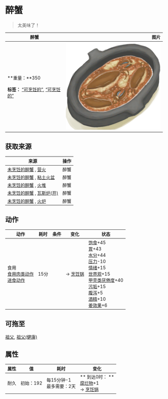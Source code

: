 # 醉蟹  
> 太美味了！  
  
  醉蟹  |   图片   
 ----  |  ----:   
 **重量：**350<br><br>**标签：**	[“可烹饪的”](tag_Cookable.md), [“可烹饪的”](tag_MealCookingpot.md)  |  ![](Sprite/DrunkenCrab.png)   
  
## 获取来源  
来源  |  操作  
----  |  ----  
[未烹饪的醉蟹](DrunkenCrabUncooked.md) , [营火](Campfire.md)  |  醉蟹  
[未烹饪的醉蟹](DrunkenCrabUncooked.md) , [粘土火盆](ClayFirePit.md)  |  醉蟹  
[未烹饪的醉蟹](DrunkenCrabUncooked.md) , [火堆](Fire.md)  |  醉蟹  
[未烹饪的醉蟹](DrunkenCrabUncooked.md) , [瓦斯炉(开)](GasCookerOn.md)  |  醉蟹  
[未烹饪的醉蟹](DrunkenCrabUncooked.md) , [火炉](Stove.md)  |  醉蟹  
## 动作  
动作  |  耗时  |  条件  |  变化  |  状态  
----  |  ----  |  ----  |  ----  |  ----  
食用<br>[食用肉类动作](CarnivorousAction.md)<br>[进食动作](EatingAction.md)  |  15分  |    |  → [烹饪锅](CookingPot.md)  |  [饱食](Satiation.md)+45<br>[胃](Stomach.md)+43<br>[水分](Hydration.md)+44<br>[压力](Stress.md)-10<br>[情绪](Morale.md)+15<br>[世界观](Structure.md)+15<br>[甲壳类<nobr>厌倦度</nobr>](SaturationCrustaceans.md)+40<br>[污垢](Filth.md)+15<br>[腹泻](Diarrhoea.md)+5<br>[酒精](Alcohol.md)+10<br>[姜效果](GingerEffect.md)+6  
## 可拖至  
[祖父](Grandfather.md), [祖父(健康)](GrandfatherHealthy.md)  
## 属性   
属性  |  值  |  耗时  |  变化  
----  |  ----  |  ----  |  ----  
耐久  |  初始：192  |  每15分钟-1<br>最多需要：2天  |  ** 到达0时： **<br>[腐烂物](RottenRemains.md)+1 <br>→ [烹饪锅](CookingPot.md)  
